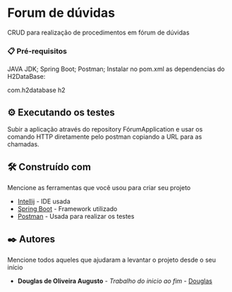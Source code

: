 # Forum de dúvidas
CRUD para realização de procedimentos em fórum de dúvidas

### 📋 Pré-requisitos

JAVA JDK;
Spring Boot;
Postman;
Instalar no pom.xml as dependencias do H2DataBase:

<dependency>
			<groupId>com.h2database</groupId>
			<artifactId>h2</artifactId>
		</dependency>


## ⚙️ Executando os testes

Subir a aplicação através do repository FórumApplication e usar os comando HTTP diretamente pelo postman copiando a URL para as chamadas.


## 🛠️ Construído com

Mencione as ferramentas que você usou para criar seu projeto

* [Intellij](https://www.jetbrains.com/pt-br/idea/) - IDE usada
* [Spring Boot](https://start.spring.io/) - Framework utilizado
* [Postman](https://www.postman.com/) - Usada para realizar os testes

## ✒️ Autores

Mencione todos aqueles que ajudaram a levantar o projeto desde o seu início

* **Douglas de Oliveira Augusto** - *Trabalho do inicio ao fim* - [Douglas](https://github.com/doujass)
